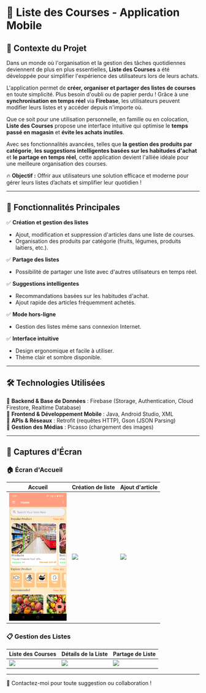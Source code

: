 # 🛒 Liste des Courses - Application Mobile

## 📌 Contexte du Projet

Dans un monde où l'organisation et la gestion des tâches quotidiennes deviennent de plus en plus essentielles, **Liste des Courses** a été développée pour simplifier l'expérience des utilisateurs lors de leurs achats.

L'application permet de **créer, organiser et partager des listes de courses** en toute simplicité. Plus besoin d'oubli ou de papier perdu ! Grâce à une **synchronisation en temps réel** via **Firebase**, les utilisateurs peuvent modifier leurs listes et y accéder depuis n'importe où.

Que ce soit pour une utilisation personnelle, en famille ou en colocation, **Liste des Courses** propose une interface intuitive qui optimise le **temps passé en magasin** et **évite les achats inutiles**.

Avec ses fonctionnalités avancées, telles que **la gestion des produits par catégorie**, **les suggestions intelligentes basées sur les habitudes d'achat** et **le partage en temps réel**, cette application devient l'alliée idéale pour une meilleure organisation des courses.

🔥 **Objectif :** Offrir aux utilisateurs une solution efficace et moderne pour gérer leurs listes d’achats et simplifier leur quotidien !

---

## 🚀 Fonctionnalités Principales  

✅ **Création et gestion des listes**  
- Ajout, modification et suppression d'articles dans une liste de courses.  
- Organisation des produits par catégorie (fruits, légumes, produits laitiers, etc.).  

✅ **Partage des listes**  
- Possibilité de partager une liste avec d'autres utilisateurs en temps réel.  

✅ **Suggestions intelligentes**  
- Recommandations basées sur les habitudes d'achat.  
- Ajout rapide des articles fréquemment achetés.  

✅ **Mode hors-ligne**  
- Gestion des listes même sans connexion Internet.  

✅ **Interface intuitive**  
- Design ergonomique et facile à utiliser.  
- Thème clair et sombre disponible.  

---

## 🛠 Technologies Utilisées  

🔹 **Backend & Base de Données** : Firebase (Storage, Authentication, Cloud Firestore, Realtime Database)  
🔹 **Frontend & Développement Mobile** : Java, Android Studio, XML  
🔹 **APIs & Réseaux** : Retrofit (requêtes HTTP), Gson (JSON Parsing)  
🔹 **Gestion des Médias** : Picasso (chargement des images)  

---

## 📲 Captures d'Écran  

### 🏠 Écran d'Accueil  
| Accueil | Création de liste | Ajout d'article |
|---------|------------------|------------------|
| <img src="images/home.png" width="150"> | <img src="images/create_list.png" width="150"> | <img src="images/add_item.png" width="150"> |

### 📋 Gestion des Listes  
| Liste des Courses | Détails de la Liste | Partage de Liste |
|------------------|--------------------|------------------|
| <img src="images/list_overview.png" width="150"> | <img src="images/list_details.png" width="150"> | <img src="images/share_list.png" width="150"> |


---

📩 Contactez-moi pour toute suggestion ou collaboration !
